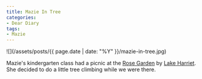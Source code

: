 ```yaml
---
title: Mazie In Tree
categories:
- Dear Diary
tags:
- Mazie
---
```


![](/assets/posts/{{ page.date | date: "%Y" }}/mazie-in-tree.jpg)
  



Mazie's kindergarten class had a picnic at the [Rose Garden](http://www.minneapolisparks.org/default.asp?PageID=4&parkid=350) by [Lake Harriet](http://www.minneapolisparks.org/default.asp?PageID=4&parkid=266). She decided to do a little tree climbing while we were there.
